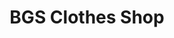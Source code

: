 ---
title: BGS Clothes Shop
published: 2024-03-13
description: "A prototype developed in 48 hours for a programming interview task for Blue Gravity Studios. The goal was to make a functional Clothes Shop reminiscent of 'The Sims' and 'Stardew Valley'."
tags: ["Unity", "Interview"]
image: "./BGS_TASK_cover.gif"
category: Games
draft: false
---